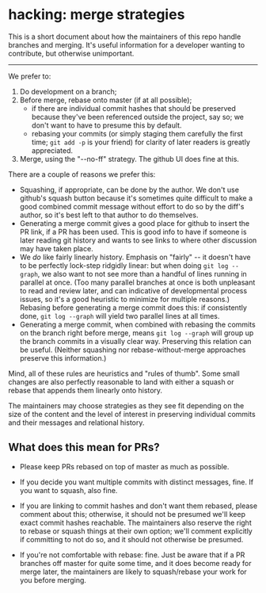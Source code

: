 hacking: merge strategies
=========================

This is a short document about how the maintainers of this repo handle branches and merging.
It's useful information for a developer wanting to contribute, but otherwise unimportant.

---

We prefer to:

1. Do development on a branch;
2. Before merge, rebase onto master (if at all possible);
	- if there are individual commit hashes that should be preserved because they've been referenced outside the project, say so; we don't want to have to presume this by default.
	- rebasing your commits (or simply staging them carefully the first time; `git add -p` is your friend) for clarity of later readers is greatly appreciated.
3. Merge, using the "--no-ff" strategy.  The github UI does fine at this.

There are a couple of reasons we prefer this:

- Squashing, if appropriate, can be done by the author.  We don't use github's squash button because it's sometimes quite difficult to make a good combined commit message without effort to do so by the diff's author, so it's best left to that author to do themselves.
- Generating a merge commit gives a good place for github to insert the PR link, if a PR has been used.  This is good info to have if someone is later reading git history and wants to see links to where other discussion may have taken place.
- We *do* like fairly linearly history.  Emphasis on "fairly" -- it doesn't have to be perfectly lock-step ridgidly linear: but when doing `git log --graph`, we also want to not see more than a handful of lines running in parallel at once.  (Too many parallel branches at once is both unpleasant to read and review later, and can indicative of developmental process issues, so it's a good heuristic to minimize for multiple reasons.)  Rebasing before generating a merge commit does this: if consistently done, `git log --graph` will yield two parallel lines at all times.
- Generating a merge commit, when combined with rebasing the commits on the branch right before merge, means `git log --graph` will group up the branch commits in a visually clear way.  Preserving this relation can be useful.  (Neither squashing nor rebase-without-merge approaches preserve this information.)

Mind, all of these rules are heuristics and "rules of thumb".  Some small changes are also perfectly reasonable to land with either a squash or rebase that appends them linearly onto history.

The maintainers may choose strategies as they see fit depending on the size of the content and the level of interest in preserving individual commits and their messages and relational history.


What does this mean for PRs?
----------------------------

- Please keep PRs rebased on top of master as much as possible.

- If you decide you want multiple commits with distinct messages, fine.  If you want to squash, also fine.

- If you are linking to commit hashes and don't want them rebased, please comment about this;
  otherwise, it should not be presumed we'll keep exact commit hashes reachable.
  The maintainers also reserve the right to rebase or squash things at their own option;
  we'll comment explicitly if committing to not do so, and it should not otherwise be presumed.

- If you're not comfortable with rebase: fine.  Just be aware that if a PR branches off master for quite some time,
  and it does become ready for merge later, the maintainers are likely to squash/rebase your work for you before merging.
